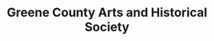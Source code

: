 ---
layout: repo
title: "Greene County Arts and Historical Society"
id: 4963
permalink: repos/4963/
---